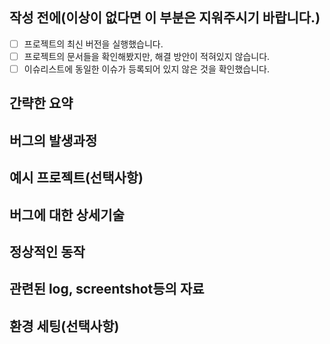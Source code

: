 ## 작성 전에(이상이 없다면 이 부분은 지워주시기 바랍니다.)

<!-- 아래의 체크리스트를 확인 한 후 이상이 없을 경우에 버그 리포트를 작성 -->

- [ ] 프로젝트의 최신 버전을 실행했습니다.
- [ ] 프로젝트의 문서들을 확인해봤지만, 해결 방안이 적혀있지 않습니다.
- [ ] 이슈리스트에 동일한 이슈가 등록되어 있지 않은 것을 확인했습니다.

## 간략한 요약

<!-- 버그에 대한 간략한 요약을 작성해주세요 -->

## 버그의 발생과정

<!-- 버그를 발생시키는 과정을 작성(버그를 발생시켜서 확인하기 위해서 중요합니다, 발생과정을 순서대로 작성해주세요)-->

## 예시 프로젝트(선택사항)

<!-- 버그가 발생한 것을 확인할 수 있는 예시(branch 등)이 있고, 문제가 공유되기 위해서 필요하다고 판단된다면 기입해주세요-->

## 버그에 대한 상세기술

<!-- 현재 버그가 어떤 동작을 일으키고 있는지 상세하게 기술해주세요 -->

## 정상적인 동작

<!-- 버그가 발생하지 않았을 경우 기대되는 정상적인 동작을 기술해주세요 -->

## 관련된 log, screentshot등의 자료

<!-- 버그와 관련된 log 또는 스크린샷 등의 자료를 첨부해주세요 -->

## 환경 세팅(선택사항)

<!-- 버그가 개발환경(OS version, SDK version 등과 연관되 있다고 추정된다면 관련된 내용을 기입해주세요) -->
